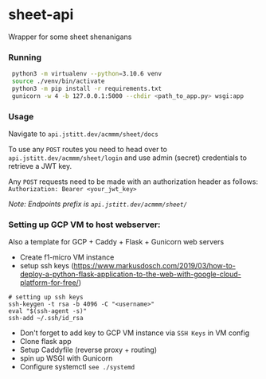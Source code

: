 # sheet-api
Wrapper for some sheet shenanigans

### Running
```sh
 python3 -m virtualenv --python=3.10.6 venv
 source ./venv/bin/activate
 python3 -m pip install -r requirements.txt
 gunicorn -w 4 -b 127.0.0.1:5000 --chdir <path_to_app.py> wsgi:app
```

### Usage

Navigate to `api.jstitt.dev/acmmm/sheet/docs`

To use any `POST` routes you need to head over to `api.jstitt.dev/acmmm/sheet/login` and use admin (secret) credentials to retrieve a JWT key.

Any `POST` requests need to be made with an authorization header as follows:
`Authorization: Bearer <your_jwt_key>`

*Note: Endpoints prefix is `api.jstitt.dev/acmmm/sheet/`*

### Setting up GCP VM to host webserver:
Also a template for GCP + Caddy + Flask + Gunicorn web servers
* Create f1-micro VM instance
* setup ssh keys (https://www.markusdosch.com/2019/03/how-to-deploy-a-python-flask-application-to-the-web-with-google-cloud-platform-for-free/)
```
# setting up ssh keys
ssh-keygen -t rsa -b 4096 -C "<username>"
eval "$(ssh-agent -s)"
ssh-add ~/.ssh/id_rsa
```
* Don't forget to add key to GCP VM instance via `SSH Keys` in VM config
* Clone flask app
* Setup Caddyfile (reverse proxy + routing)
* spin up WSGI with Gunicorn
* Configure systemctl `see ./systemd`
